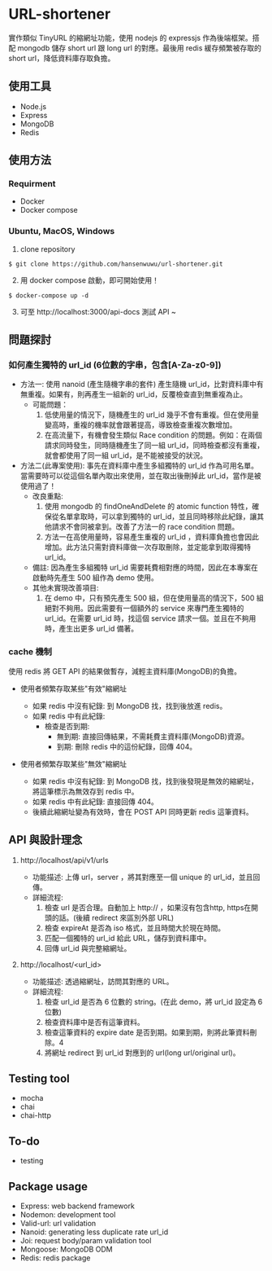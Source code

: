 # URL-shortener
實作類似 TinyURL 的縮網址功能，使用 nodejs 的 expressjs 作為後端框架。搭配 mongodb 儲存 short url 跟 long url 的對應。最後用 redis 緩存頻繁被存取的 short url，降低資料庫存取負擔。  

## 使用工具
- Node.js
- Express
- MongoDB
- Redis

## 使用方法

### Requirment
- Docker
- Docker compose

### Ubuntu, MacOS, Windows
1. clone repository
```
$ git clone https://github.com/hansenwuwu/url-shortener.git
```
2. 用 docker compose 啟動，即可開始使用！
```
$ docker-compose up -d
```
3. 可至 http://localhost:3000/api-docs 測試 API ~

## 問題探討
### 如何產生獨特的 url_id (6位數的字串，包含[A-Za-z0-9])
- 方法一: 使用 nanoid (產生隨機字串的套件) 產生隨機 url_id，比對資料庫中有無重複。如果有，則再產生一組新的 url_id，反覆檢查直到無重複為止。
    - 可能問題：
        1. 低使用量的情況下，隨機產生的 url_id 幾乎不會有重複。但在使用量變高時，重複的機率就會跟著提高，導致檢查重複次數增加。
        2. 在高流量下，有機會發生類似 Race condition 的問題。例如：在兩個請求同時發生，同時隨機產生了同一組 url_id，同時檢查都沒有重複，就會都使用了同一組 url_id，是不能被接受的狀況。
- 方法二(此專案使用): 事先在資料庫中產生多組獨特的 url_id 作為可用名單。當需要時可以從這個名單內取出來使用，並在取出後刪掉此 url_id，當作是被使用過了！
    - 改良重點:
        1. 使用 mongodb 的 findOneAndDelete 的 atomic function 特性，確保從名單拿取時，可以拿到獨特的 url_id，並且同時移除此紀錄，讓其他請求不會同被拿到。改善了方法一的 race condition 問題。
        2. 方法一在高使用量時，容易產生重複的 url_id ，資料庫負擔也會因此增加。此方法只需對資料庫做一次存取刪除，並定能拿到取得獨特 url_id。
    - 備註:
        因為產生多組獨特 url_id 需要耗費相對應的時間，因此在本專案在啟動時先產生 500 組作為 demo 使用。
    - 其他未實現改善項目:
        1. 在 demo 中，只有預先產生 500 組，但在使用量高的情況下，500 組絕對不夠用。因此需要有一個額外的 service 來專門產生獨特的 url_id。在需要 url_id 時，找這個 service 請求一個。並且在不夠用時，產生出更多 url_id 備著。

### cache 機制
使用 redis 將 GET API 的結果做暫存，減輕主資料庫(MongoDB)的負擔。
- 使用者頻繁存取某些"有效"縮網址
    - 如果 redis 中沒有紀錄: 到 MongoDB 找，找到後放進 redis。
    - 如果 redis 中有此紀錄:
        - 檢查是否到期:
            - 無到期: 直接回傳結果，不需耗費主資料庫(MongoDB)資源。
            - 到期: 刪除 redis 中的這份紀錄，回傳 404。

- 使用者頻繁存取某些"無效"縮網址
    - 如果 redis 中沒有紀錄: 到 MongoDB 找，找到後發現是無效的縮網址，將這筆標示為無效存到 redis 中。
    - 如果 redis 中有此紀錄: 直接回傳 404。
    - 後續此縮網址變為有效時，會在 POST API 同時更新 redis 這筆資料。

## API 與設計理念
1. http://localhost/api/v1/urls
    - 功能描述: 上傳 url，server ，將其對應至一個 unique 的 url_id，並且回傳。
    - 詳細流程:
        1. 檢查 url 是否合理。自動加上 http:// ，如果沒有包含http, https在開頭的話。(後續 redirect 來區別外部 URL)
        2. 檢查 expireAt 是否為 iso 格式，並且時間大於現在時間。
        3. 匹配一個獨特的 url_id 給此 URL，儲存到資料庫中。
        4. 回傳 url_id 與完整縮網址。

2. http://localhost/<url_id>
    - 功能描述: 透過縮網址，訪問其對應的 URL。
    - 詳細流程:
        1. 檢查 url_id 是否為 6 位數的 string。(在此 demo，將 url_id 設定為 6 位數)
        2. 檢查資料庫中是否有這筆資料。
        3. 檢查這筆資料的 expire date 是否到期。如果到期，則將此筆資料刪除。4
        4. 將網址 redirect 到 url_id 對應到的 url(long url/original url)。

## Testing tool
- mocha
- chai
- chai-http

## To-do
- testing

## Package usage
- Express: web backend framework
- Nodemon: development tool
- Valid-url: url validation
- Nanoid: generating less duplicate rate url_id
- Joi: request body/param validation tool
- Mongoose: MongoDB ODM
- Redis: redis package
